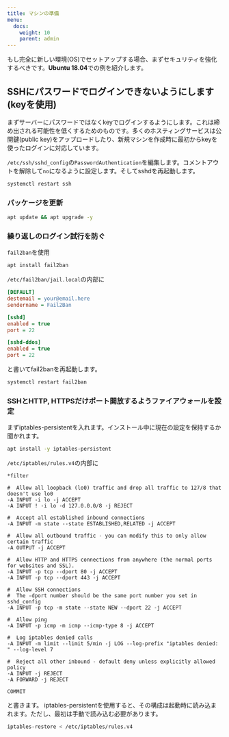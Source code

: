 ```yaml
---
title: マシンの準備
menu:
  docs:
    weight: 10
    parent: admin
---
```


もし完全に新しい環境(OS)でセットアップする場合、まずセキュリティを強化するべきです。**Ubuntu 18.04**での例を紹介します。

## SSHにパスワードでログインできないようにします (keyを使用)

まずサーバーにパスワードではなくkeyでログインするようにします。これは締め出される可能性を低くするためのものです。多くのホスティングサービスは公開鍵(public key)をアップロードしたり、新規マシンを作成時に最初からkeyを使ったログインに対応しています。

 `/etc/ssh/sshd_config`の`PasswordAuthentication`を編集します。コメントアウトを解除して`no`になるように設定します。そしてsshdを再起動します。

```sh
systemctl restart ssh
```

### パッケージを更新

```sh
apt update && apt upgrade -y
```

### 繰り返しのログイン試行を防ぐ

`fail2ban`を使用

```sh
apt install fail2ban
```

`/etc/fail2ban/jail.local`の内部に

```ini
[DEFAULT]
destemail = your@email.here
sendername = Fail2Ban

[sshd]
enabled = true
port = 22

[sshd-ddos]
enabled = true
port = 22
```

と書いてfail2banを再起動します。

```sh
systemctl restart fail2ban
```

### SSHとHTTP, HTTPSだけポート開放するようファイアウォールを設定

まずiptables-persistentを入れます。インストール中に現在の設定を保持するか聞かれます。

```sh
apt install -y iptables-persistent
```

`/etc/iptables/rules.v4`の内部に

```
*filter

#  Allow all loopback (lo0) traffic and drop all traffic to 127/8 that doesn't use lo0
-A INPUT -i lo -j ACCEPT
-A INPUT ! -i lo -d 127.0.0.0/8 -j REJECT

#  Accept all established inbound connections
-A INPUT -m state --state ESTABLISHED,RELATED -j ACCEPT

#  Allow all outbound traffic - you can modify this to only allow certain traffic
-A OUTPUT -j ACCEPT

#  Allow HTTP and HTTPS connections from anywhere (the normal ports for websites and SSL).
-A INPUT -p tcp --dport 80 -j ACCEPT
-A INPUT -p tcp --dport 443 -j ACCEPT

#  Allow SSH connections
#  The -dport number should be the same port number you set in sshd_config
-A INPUT -p tcp -m state --state NEW --dport 22 -j ACCEPT

#  Allow ping
-A INPUT -p icmp -m icmp --icmp-type 8 -j ACCEPT

#  Log iptables denied calls
-A INPUT -m limit --limit 5/min -j LOG --log-prefix "iptables denied: " --log-level 7

#  Reject all other inbound - default deny unless explicitly allowed policy
-A INPUT -j REJECT
-A FORWARD -j REJECT

COMMIT
```

と書きます。
iptables-persistentを使用すると、その構成は起動時に読み込まれます。ただし、最初は手動で読み込む必要があります。

```sh
iptables-restore < /etc/iptables/rules.v4
```
